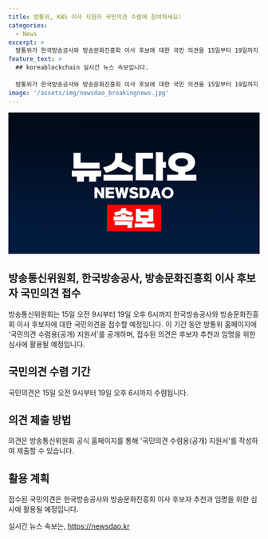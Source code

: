 ```yaml
---
title: 방통위, KBS 이사 지원자 국민의견 수렴에 참여하세요!
categories:
  - News
excerpt: >
  방통위가 한국방송공사와 방송문화진흥회 이사 후보에 대한 국민 의견을 15일부터 19일까지 접수한다고 발표했다. 방통위 홈페이지에서 국민의견 수렴용(공개) 지원서를 제공하며, 접수된 의견은 후보자 심사에 활용된다. 후보자 임명에 관심 있는 국민들은 의견을 제출할 수 있다.
feature_text: >
  ## koreablockchain 실시간 뉴스 속보입니다.

  방통위가 한국방송공사와 방송문화진흥회 이사 후보에 대한 국민 의견을 15일부터 19일까지 접수한다고 발표했다. 방통위 홈페이지에서 국민의견 수렴용(공개) 지원서를 제공하며, 접수된 의견은 후보자 심사에 활용된다. 후보자 임명에 관심 있는 국민들은 의견을 제출할 수 있다.
image: '/assets/img/newsdao_breakingnews.jpg'
---
```


<p><img src="/assets/img/newsdao_breakingnews.jpg" alt="koreablockchain 속보" /></p>

<h2>방송통신위원회, 한국방송공사, 방송문화진흥회 이사 후보자 국민의견 접수</h2>

<p data-ke-size="size16">방송통신위원회는 15일 오전 9시부터 19일 오후 6시까지 한국방송공사와 방송문화진흥회 이사 후보자에 대한 국민의견을 접수할 예정입니다. 이 기간 동안 방통위 홈페이지에 '국민의견 수렴용(공개) 지원서'를 공개하며, 접수된 의견은 후보자 추천과 임명을 위한 심사에 활용될 예정입니다.</p>

<h2>국민의견 수렴 기간</h2>

<p data-ke-size="size16">국민의견은 15일 오전 9시부터 19일 오후 6시까지 수렴됩니다.</p>

<h2>의견 제출 방법</h2>

<p data-ke-size="size16">의견은 방송통신위원회 공식 홈페이지를 통해 '국민의견 수렴용(공개) 지원서'를 작성하여 제출할 수 있습니다.</p>

<h2>활용 계획</h2>

<p data-ke-size="size16">접수된 국민의견은 한국방송공사와 방송문화진흥회 이사 후보자 추천과 임명을 위한 심사에 활용될 예정입니다.</p>
실시간 뉴스 속보는, <a href="https://newsdao.kr" rel="dofollow">https://newsdao.kr</a>


